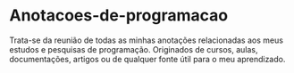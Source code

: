 # Anotacoes-de-programacao
Trata-se da reunião de todas as minhas anotações relacionadas aos meus estudos e pesquisas de programação. Originados de cursos, aulas, documentações, artigos ou de qualquer fonte útil para o meu aprendizado.
